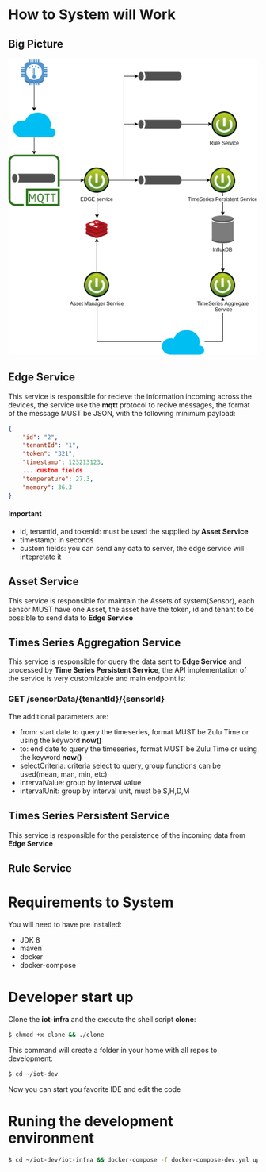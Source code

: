 # How to System will Work

## Big Picture

![alt BigPicture](images/iot.png)

## Edge Service

This service is responsible for recieve the information incoming across the devices, the service use the
**mqtt** protocol to recive messages, the format of the message MUST be JSON, with the following minimum payload:

```json
{
    "id": "2", 
    "tenantId": "1", 
    "token": "321", 
    "timestamp": 123213123, 
    ... custom fields
    "temperature": 27.3, 
    "memory": 36.3
}
```

#### Important
 - id, tenantId, and tokenId: must be used the supplied by **Asset Service**
 - timestamp: in seconds
 - custom fields: you can send any data to server, the edge service will intepretate it

## Asset Service

This service is responsible for maintain the Assets of system(Sensor), each sensor MUST have one Asset, the asset have
the token, id and tenant to be possible to send data to **Edge Service**

## Times Series Aggregation Service

This service is responsible for query the data sent to **Edge Service** and processed by **Time Series Persistent Service**, the API implementation of the service is very customizable and main endpoint is:

### GET /sensorData/{tenantId}/{sensorId}

The additional parameters are:

 - from: start date to query the timeseries, format MUST be Zulu Time or using the keyword **now()**
 - to: end date to query the timeseries, format MUST be Zulu Time or using the keyword **now()** 
 - selectCriteria: criteria select to query, group functions can be used(mean, man, min, etc)
 - intervalValue: group by interval value
 - intervalUnit: group by interval unit, must be S,H,D,M
 


## Times Series Persistent Service

This service is responsible for the persistence of the incoming data from **Edge Service**


## Rule Service


# Requirements to System

You will need to have pre installed:
 - JDK 8
 - maven
 - docker
 - docker-compose
 
# Developer start up

Clone the **iot-infra** and the execute the shell script **clone**:

```sh
$ chmod +x clone && ./clone
```

This command will create a folder in your home with all repos to development:

```sh
$ cd ~/iot-dev
```

Now you can start you favorite IDE and edit the code

# Runing the development environment

```sh
$ cd ~/iot-dev/iot-infra && docker-compose -f docker-compose-dev.yml up -d --build
```
 
 
